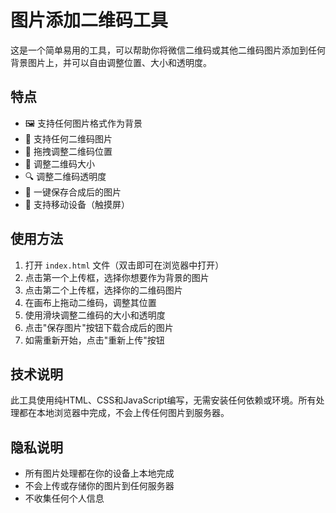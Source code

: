 # 图片添加二维码工具

这是一个简单易用的工具，可以帮助你将微信二维码或其他二维码图片添加到任何背景图片上，并可以自由调整位置、大小和透明度。

## 特点

- 🖼️ 支持任何图片格式作为背景
- 📱 支持任何二维码图片
- 🔄 拖拽调整二维码位置
- 📏 调整二维码大小
- 🔍 调整二维码透明度
- 💾 一键保存合成后的图片
- 📱 支持移动设备（触摸屏）

## 使用方法

1. 打开 `index.html` 文件（双击即可在浏览器中打开）
2. 点击第一个上传框，选择你想要作为背景的图片
3. 点击第二个上传框，选择你的二维码图片
4. 在画布上拖动二维码，调整其位置
5. 使用滑块调整二维码的大小和透明度
6. 点击"保存图片"按钮下载合成后的图片
7. 如需重新开始，点击"重新上传"按钮

## 技术说明

此工具使用纯HTML、CSS和JavaScript编写，无需安装任何依赖或环境。所有处理都在本地浏览器中完成，不会上传任何图片到服务器。

## 隐私说明

- 所有图片处理都在你的设备上本地完成
- 不会上传或存储你的图片到任何服务器
- 不收集任何个人信息 